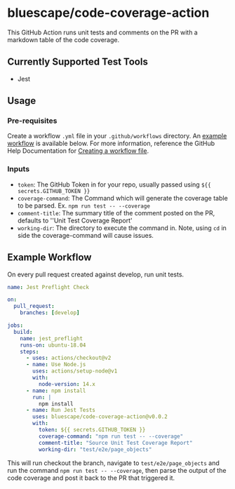 # bluescape/code-coverage-action
This GitHub Action runs unit tests and comments on the PR with a markdown table of the code coverage.

## Currently Supported Test Tools
- Jest

## Usage
### Pre-requisites
Create a workflow `.yml` file in your `.github/workflows` directory. An [example workflow](https://github.com/landon-martin/code-coverage-commenter/new/develop?readme=1#example-workflow) is available below. For more information, reference the GitHub Help Documentation for [Creating a workflow file](https://help.github.com/en/articles/configuring-a-workflow#creating-a-workflow-file).

### Inputs
- `token`: The GitHub Token in for your repo, usually passed using `${{ secrets.GITHUB_TOKEN }}`
- `coverage-command`: The Command which will generate the coverage table to be parsed. Ex. `npm run test -- --coverage`
- `comment-title`: The summary title of the comment posted on the PR, defaults to ''Unit Test Coverage Report'
- `working-dir`: The directory to execute the command in. Note, using `cd` in side the coverage-command will cause issues.

## Example Workflow
On every pull request created against develop, run unit tests.
```yaml
name: Jest Preflight Check

on:
  pull_request:
    branches: [develop]

jobs:
  build:
    name: jest_preflight
    runs-on: ubuntu-18.04
    steps:
      - uses: actions/checkout@v2
      - name: Use Node.js
        uses: actions/setup-node@v1
        with:
          node-version: 14.x
      - name: npm install
        run: |
          npm install
      - name: Run Jest Tests
        uses: bluescape/code-coverage-action@v0.0.2
        with:
          token: ${{ secrets.GITHUB_TOKEN }}
          coverage-command: "npm run test -- --coverage"
          comment-title: "Source Unit Test Coverage Report"
          working-dir: "test/e2e/page_objects"
```
This will run checkout the branch, navigate to `test/e2e/page_objects` and run the command `npm run test -- --coverage`, then parse the output of the code coverage and post it back to the PR that triggered it.
